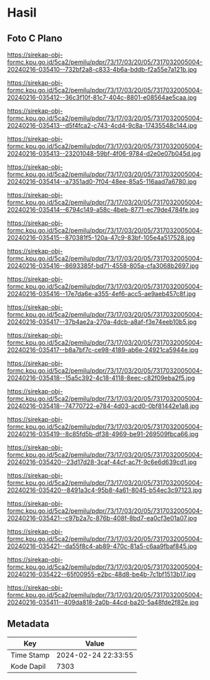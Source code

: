 # Hasil

## Foto C Plano

https://sirekap-obj-formc.kpu.go.id/5ca2/pemilu/pdpr/73/17/03/20/05/7317032005004-20240216-035410--732bf2a8-c833-4b6a-bddb-f2a55e7a121b.jpg

https://sirekap-obj-formc.kpu.go.id/5ca2/pemilu/pdpr/73/17/03/20/05/7317032005004-20240216-035412--36c3f10f-81c7-404c-8801-e08564ae5caa.jpg

https://sirekap-obj-formc.kpu.go.id/5ca2/pemilu/pdpr/73/17/03/20/05/7317032005004-20240216-035413--d5f4fca2-c743-4cd4-9c8a-17435548c144.jpg

https://sirekap-obj-formc.kpu.go.id/5ca2/pemilu/pdpr/73/17/03/20/05/7317032005004-20240216-035413--23201048-59bf-4f06-9784-d2e0e07b045d.jpg

https://sirekap-obj-formc.kpu.go.id/5ca2/pemilu/pdpr/73/17/03/20/05/7317032005004-20240216-035414--a7351ad0-7f04-48ee-85a5-116aad7a6780.jpg

https://sirekap-obj-formc.kpu.go.id/5ca2/pemilu/pdpr/73/17/03/20/05/7317032005004-20240216-035414--6794c149-a58c-4beb-8771-ec79de4784fe.jpg

https://sirekap-obj-formc.kpu.go.id/5ca2/pemilu/pdpr/73/17/03/20/05/7317032005004-20240216-035415--870381f5-120a-47c9-83bf-105e4a517528.jpg

https://sirekap-obj-formc.kpu.go.id/5ca2/pemilu/pdpr/73/17/03/20/05/7317032005004-20240216-035416--8693385f-bd71-4558-805a-cfa3068b2697.jpg

https://sirekap-obj-formc.kpu.go.id/5ca2/pemilu/pdpr/73/17/03/20/05/7317032005004-20240216-035416--17e7da6e-a355-4ef6-acc5-ae9aeb457c8f.jpg

https://sirekap-obj-formc.kpu.go.id/5ca2/pemilu/pdpr/73/17/03/20/05/7317032005004-20240216-035417--37b4ae2a-270a-4dcb-a8af-f3e74eeb10b5.jpg

https://sirekap-obj-formc.kpu.go.id/5ca2/pemilu/pdpr/73/17/03/20/05/7317032005004-20240216-035417--b8a7bf7c-ce98-4189-ab6e-24921ca5944e.jpg

https://sirekap-obj-formc.kpu.go.id/5ca2/pemilu/pdpr/73/17/03/20/05/7317032005004-20240216-035418--15a5c392-4c18-4118-8eec-c82f09eba2f5.jpg

https://sirekap-obj-formc.kpu.go.id/5ca2/pemilu/pdpr/73/17/03/20/05/7317032005004-20240216-035418--74770722-e784-4d03-acd0-0bf81442e1a8.jpg

https://sirekap-obj-formc.kpu.go.id/5ca2/pemilu/pdpr/73/17/03/20/05/7317032005004-20240216-035419--8c85fd5b-df38-4969-be91-269509fbca66.jpg

https://sirekap-obj-formc.kpu.go.id/5ca2/pemilu/pdpr/73/17/03/20/05/7317032005004-20240216-035420--23d17d28-3caf-44cf-ac7f-9c6e6d639cd1.jpg

https://sirekap-obj-formc.kpu.go.id/5ca2/pemilu/pdpr/73/17/03/20/05/7317032005004-20240216-035420--8491a3c4-95b8-4a61-8045-b54ec3c97123.jpg

https://sirekap-obj-formc.kpu.go.id/5ca2/pemilu/pdpr/73/17/03/20/05/7317032005004-20240216-035421--c97b2a7c-876b-408f-8bd7-ea0cf3e01a07.jpg

https://sirekap-obj-formc.kpu.go.id/5ca2/pemilu/pdpr/73/17/03/20/05/7317032005004-20240216-035421--da55f8c4-ab89-470c-81a5-c6aa9fbaf845.jpg

https://sirekap-obj-formc.kpu.go.id/5ca2/pemilu/pdpr/73/17/03/20/05/7317032005004-20240216-035422--65f00955-e2bc-48d8-be4b-7c1bf1513b17.jpg

https://sirekap-obj-formc.kpu.go.id/5ca2/pemilu/pdpr/73/17/03/20/05/7317032005004-20240216-035411--409da818-2a0b-44cd-ba20-5a48fde2f82e.jpg


## Metadata

| Key        | Value               |
| ---------- | ------------------- |
| Time Stamp | 2024-02-24 22:33:55 |
| Kode Dapil | 7303                |



